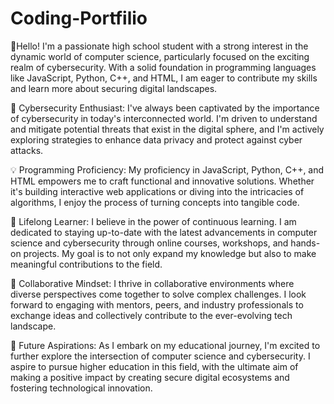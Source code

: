 # Coding-Portfilio

👋Hello! I'm a passionate high school student with a strong interest in the dynamic world of computer science,
particularly focused on the exciting realm of cybersecurity. With a solid foundation in programming languages like JavaScript,
Python, C++, and HTML, I am eager to contribute my skills and learn more about securing digital landscapes.

🔐 Cybersecurity Enthusiast:
I've always been captivated by the importance of cybersecurity in today's interconnected world. I'm driven to understand and mitigate
potential threats that exist in the digital sphere, and I'm actively exploring strategies to enhance data privacy and protect against
cyber attacks.

💡 Programming Proficiency:
My proficiency in JavaScript, Python, C++, and HTML empowers me to craft functional and innovative solutions. Whether it's building
interactive web applications or diving into the intricacies of algorithms, I enjoy the process of turning concepts into tangible code.

🌱 Lifelong Learner:
I believe in the power of continuous learning. I am dedicated to staying up-to-date with the latest advancements in computer science
and cybersecurity through online courses, workshops, and hands-on projects. My goal is to not only expand my knowledge but also to make
meaningful contributions to the field.

🤝 Collaborative Mindset:
I thrive in collaborative environments where diverse perspectives come together to solve complex challenges. I look forward to engaging
with mentors, peers, and industry professionals to exchange ideas and collectively contribute to the ever-evolving tech landscape.

🚀 Future Aspirations:
As I embark on my educational journey, I'm excited to further explore the intersection of computer science and cybersecurity. I aspire
to pursue higher education in this field, with the ultimate aim of making a positive impact by creating secure digital ecosystems and
fostering technological innovation.
